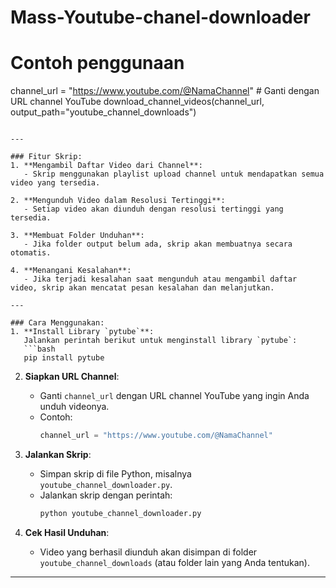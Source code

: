 # Mass-Youtube-chanel-downloader

# Contoh penggunaan
channel_url = "https://www.youtube.com/@NamaChannel"  # Ganti dengan URL channel YouTube
download_channel_videos(channel_url, output_path="youtube_channel_downloads")
```

---

### Fitur Skrip:
1. **Mengambil Daftar Video dari Channel**:
   - Skrip menggunakan playlist upload channel untuk mendapatkan semua video yang tersedia.

2. **Mengunduh Video dalam Resolusi Tertinggi**:
   - Setiap video akan diunduh dengan resolusi tertinggi yang tersedia.

3. **Membuat Folder Unduhan**:
   - Jika folder output belum ada, skrip akan membuatnya secara otomatis.

4. **Menangani Kesalahan**:
   - Jika terjadi kesalahan saat mengunduh atau mengambil daftar video, skrip akan mencatat pesan kesalahan dan melanjutkan.

---

### Cara Menggunakan:
1. **Install Library `pytube`**:
   Jalankan perintah berikut untuk menginstall library `pytube`:
   ```bash
   pip install pytube
   ```

2. **Siapkan URL Channel**:
   - Ganti `channel_url` dengan URL channel YouTube yang ingin Anda unduh videonya.
   - Contoh:
     ```python
     channel_url = "https://www.youtube.com/@NamaChannel"
     ```

3. **Jalankan Skrip**:
   - Simpan skrip di file Python, misalnya `youtube_channel_downloader.py`.
   - Jalankan skrip dengan perintah:
     ```bash
     python youtube_channel_downloader.py
     ```

4. **Cek Hasil Unduhan**:
   - Video yang berhasil diunduh akan disimpan di folder `youtube_channel_downloads` (atau folder lain yang Anda tentukan).

---
